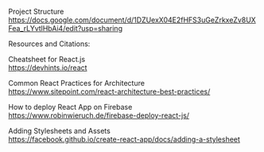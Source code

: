 
Project Structure  
https://docs.google.com/document/d/1DZUexX04E2fHFS3uGeZrkxeZv8UXFea_rLYvtlHbAi4/edit?usp=sharing

Resources and Citations:  

Cheatsheet for React.js  
https://devhints.io/react

Common React Practices for Architecture  
https://www.sitepoint.com/react-architecture-best-practices/

How to deploy React App on Firebase  
https://www.robinwieruch.de/firebase-deploy-react-js/

Adding Stylesheets and Assets  
https://facebook.github.io/create-react-app/docs/adding-a-stylesheet

